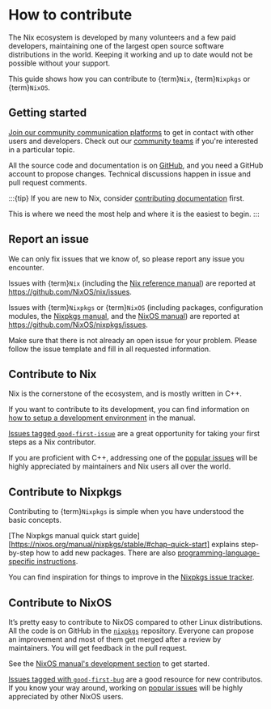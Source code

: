 # How to contribute

The Nix ecosystem is developed by many volunteers and a few paid developers, maintaining one of the largest open source software distributions in the world.
Keeping it working and up to date would not be possible without your support.

This guide shows how you can contribute to {term}`Nix`, {term}`Nixpkgs` or {term}`NixOS`.

## Getting started

[Join our community communication platforms](https://nixos.org/community) to get in contact with other users and developers.
Check out our [community teams](https://nixos.org/community/#governance-teams) if you're interested in a particular topic.

All the source code and documentation is on [GitHub](https://github.com/), and you need a GitHub account to propose changes.
Technical discussions happen in issue and pull request comments.

:::{tip}
If you are new to Nix, consider [contributing documentation](./documentation.md) first.

This is where we need the most help and where it is the easiest to begin.
:::

## Report an issue

We can only fix issues that we know of, so please report any issue you encounter.

Issues with {term}`Nix` (including the [Nix reference manual](https://nixos.org/manual/nix/stable)) are reported at <https://github.com/NixOS/nix/issues>.

Issues with {term}`Nixpkgs` or {term}`NixOS` (including packages, configuration modules, the [Nixpkgs manual](https://nixos.org/manual/nixpkgs/stable), and the [NixOS manual](https://nixos.org/manual/nixos/stable)) are reported at <https://github.com/NixOS/nixpkgs/issues>.

Make sure that there is not already an open issue for your problem.
Please follow the issue template and fill in all requested information.

## Contribute to Nix

Nix is the cornerstone of the ecosystem, and is mostly written in C++.

If you want to contribute to its development, you can find information on [how to setup a development environment](https://nixos.org/manual/nix/unstable/contributing/hacking.html) in the manual.

[Issues tagged `good-first-issue`](https://github.com/NixOS/nix/issues?q=is%3Aopen+is%3Aissue+label%3Agood-first-issue) are a great opportunity for taking your first steps as a Nix contributor.

If you are proficient with C++, addressing one of the [popular issues](https://github.com/NixOS/nix/issues?q=is%3Aissue+is%3Aopen+sort%3Areactions-%2B1-desc+label%3A%22idea+approved%22) will be highly appreciated by maintainers and Nix users all over the world.

## Contribute to Nixpkgs

Contributing to {term}`Nixpkgs` is simple when you have understood the basic concepts.

[The Nixpkgs manual quick start guide][https://nixos.org/manual/nixpkgs/stable/#chap-quick-start] explains step-by-step how to add new packages.
There are also [programming-language-specific instructions](https://nixos.org/manual/nixpkgs/stable/#chap-language-support).

You can find inspiration for things to improve in the [Nixpkgs issue tracker][nixpkgs issues].

[nixpkgs issues]: https://github.com/NixOS/nixpkgs/issues?q=is%3Aopen+is%3Aissue+-label%3A%226.topic%3A+nixos%22+-label%3A%226.topic%3A+module+system%22+-label%3A%226.+topic%3A+nixos-container%22+sort%3Areactions-%2B1-desc

## Contribute to NixOS

It’s pretty easy to contribute to NixOS compared to other Linux distributions.
All the code is on GitHub in the [`nixpkgs`] repository.
Everyone can propose an improvement and most of them get merged after a review by maintainers.
You will get feedback in the pull request.

See the [NixOS manual's development section](https://nixos.org/manual/nixos/stable/index.html#ch-development) to get started.

[Issues tagged with `good-first-bug`](https://github.com/NixOS/nixpkgs/labels/3.skill%3A%20good-first-bug) are a good resource for new contributos.
If you know your way around, working on [popular issues][nixos issues] will be highly appreciated by other NixOS users.

[`nixpkgs`]: https://github.com/NixOS/nixpkgs
[nixos issues]: https://github.com/NixOS/nixpkgs/issues?q=is%3Aopen+is%3Aissue+label%3A%226.topic%3A+nixos%22+sort%3Areactions-%2B1-desc


